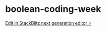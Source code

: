 # boolean-coding-week

[Edit in StackBlitz next generation editor ⚡️](https://stackblitz.com/~/github.com/PierreENOlivier/boolean-coding-week)